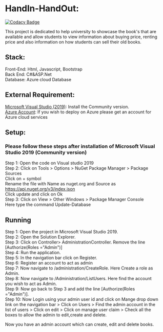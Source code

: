 # HandIn-HandOut:

[![Codacy Badge](https://app.codacy.com/project/badge/Grade/8741185222434701afd1fee193e59659)](https://www.codacy.com/gh/AbdulSuboor-Syed/HandIn-HandOut/dashboard?utm_source=github.com&amp;utm_medium=referral&amp;utm_content=AbdulSuboor-Syed/HandIn-HandOut&amp;utm_campaign=Badge_Grade)<br>

This project is dedicated to help university to showcase the book's that are available and allow students to view information about buying price, renting price and also information on how students can sell their old books.


## Stack:
Front-End: Html, Javascript, Bootstrap<br>
Back End: C#&ASP.Net<br>
Database: Azure cloud Database<br>

## External Requirement:
[Microsoft Visual Studio (2019)](https://visualstudio.microsoft.com/downloads/): Install the Community version.<br>
[Azure Account](https://azure.microsoft.com/en-us/): If you wish to deploy on Azure please get an account for Azure cloud services <br>

## Setup:

### Please follow these steps after installation of Microsoft Visual Studio 2019 (Community version)
Step 1: Open the code on Visual studio 2019 <br>
Step 2: Click on Tools > Options > NuGet Package Manager > Package Sources <br>
Click on + symbol <br>
Rename the file with Name as nuget.org and Source as https://api.nuget.org/v3/index.json <br>
Click update and click on Ok <br>
Step 3: Click on View > Other Windows > Package Manager Console <br>
Here type the command Update-Database <br>


## Running

Step 1: Open the project in Microsoft Visual Studio 2019.<br>
Step 2: Open the Solution Explorer.<br>
Step 3: Click on Controller> AdministrationController. Remove the line [Authorize(Roles ="Admin")]<br>
Step 4: Run the application.<br>
Step 5: In the navigation bar click on Register.<br>
Step 6: Register an account to act as admin <br>
Step 7: Now navigate to /administration/CreateRole. Here Create a role as Admin. <br>
Step 8: Now navigate to /Administration/ListUsers. Here find the account you wish to act as Admin.<br>
Step 9: Now go back to Step 3 and add the line [Authorize(Roles ="Admin")].<br>
Step 10: Now Login using your admin user id and click on Mange drop down link on the navigation bar > Click on Users > Find the admin account in the list of users > Click on edit > Click on manage user claim > Check all the boxes to allow the admin to edit,create and delete.<br>

Now you have an admin account which can create, edit and delete books.
